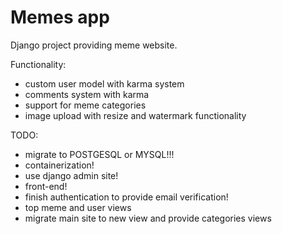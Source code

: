 # Memes app

Django project providing meme website.

Functionality:
* custom user model with karma system
* comments system with karma
* support for meme categories
* image upload with resize and watermark functionality


TODO:
* migrate to POSTGESQL or MYSQL!!!
* containerization!
* use django admin site!
* front-end!
* finish authentication to provide email verification!
* top meme and user views
* migrate main site to new view and provide categories views
